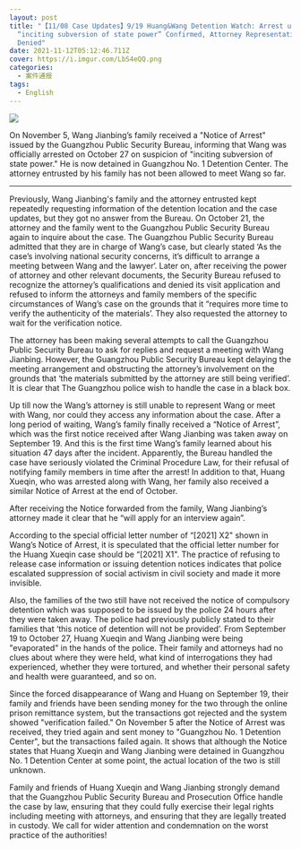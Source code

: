 ```yaml
---
layout: post
title: "【11/08 Case Updates】9/19 Huang&Wang Detention Watch: Arrest under
  “inciting subversion of state power” Confirmed, Attorney Representation
  Denied"
date: 2021-11-12T05:12:46.711Z
cover: https://i.imgur.com/LbS4eQQ.png
categories:
  - 案件通报
tags:
  - English
---
```

![](https://i.imgur.com/LbS4eQQ.png)

On November 5, Wang Jianbing’s family received a "Notice of Arrest" issued by the Guangzhou Public Security Bureau, informing that Wang was officially arrested on October 27 on suspicion of "inciting subversion of state power." He is now detained in Guangzhou No. 1 Detention Center. The attorney entrusted by his family has not been allowed to meet Wang so far.

---

Previously, Wang Jianbing's family and the attorney entrusted kept repeatedly requesting information of the detention location and the case updates, but they got no answer from the Bureau. On October 21, the attorney and the family went to the Guangzhou Public Security Bureau again to inquire about the case. The Guangzhou Public Security Bureau admitted that they are in charge of Wang’s case, but clearly stated ‘As the case’s involving national security concerns, it’s difficult to arrange a meeting between Wang and the lawyer‘. Later on, after receiving the power of attorney and other relevant documents, the Security Bureau refused to recognize the attorney’s qualifications and denied its visit application and refused to inform the attorneys and family members of the specific circumstances of Wang’s case on the grounds that it “requires more time to verify the authenticity of the materials’. They also requested the attorney to wait for the verification notice.

The attorney has been making several attempts to call the Guangzhou Public Security Bureau to ask for replies and request a meeting with Wang Jianbing. However, the Guangzhou Public Security Bureau kept delaying the meeting arrangement and obstructing the attorney’s involvement on the grounds that ‘the materials submitted by the attorney are still being verified’. It is clear that The Guangzhou police wish to handle the case in a black box.

Up till now the Wang’s attorney is still unable to represent Wang or meet with Wang, nor could they access any information about the case. After a long period of waiting, Wang’s family finally received a “Notice of Arrest”, which was the first notice received after Wang Jianbing was taken away on September 19. And this is the first time Wang’s family learned about his situation 47 days after the incident. Apparently, the Bureau handled the case have seriously violated the Criminal Procedure Law, for their refusal of notifying family members in time after the arrest! In addition to that, Huang Xueqin, who was arrested along with Wang, her family also received a similar Notice of Arrest at the end of October.

After receiving the Notice forwarded from the family, Wang Jianbing’s attorney made it clear that he “will apply for an interview again”.

According to the special official letter number of “[2021] X2" shown in Wang’s Notice of Arrest, it is speculated that the official letter number for the Huang Xueqin case should be “[2021] X1". The practice of refusing to release case information or issuing detention notices indicates that police escalated suppression of social activism in civil society and made it more invisible.

Also, the families of the two still have not received the notice of compulsory detention which was supposed to be issued by the police 24 hours after they were taken away. The police had previously publicly stated to their families that ‘this notice of detention will not be provided’. From September 19 to October 27, Huang Xueqin and Wang Jianbing were being "evaporated" in the hands of the police. Their family and attorneys had no clues about where they were held, what kind of interrogations they had experienced, whether they were tortured, and whether their personal safety and health were guaranteed, and so on.

Since the forced disappearance of Wang and Huang on September 19, their family and friends have been sending money for the two through the online prison remittance system, but the transactions got rejected and the system showed "verification failed." On November 5 after the Notice of Arrest was received, they tried again and sent money to "Guangzhou No. 1 Detention Center", but the transactions failed again. It shows that although the Notice states that Huang Xueqin and Wang Jianbing were detained in Guangzhou No. 1 Detention Center at some point, the actual location of the two is still unknown.

Family and friends of Huang Xueqin and Wang Jianbing strongly demand that the Guangzhou Public Security Bureau and Prosecution Office handle the case by law, ensuring that they could fully exercise their legal rights including meeting with attorneys, and ensuring that they are legally treated in custody. We call for wider attention and condemnation on the worst practice of the authorities!
